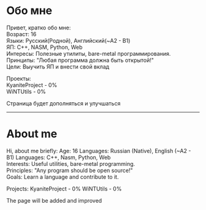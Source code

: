 # Обо мне
    
Привет, кратко обо мне:  
Возраст: 16  
Языки: Русский(Родной), Английский(~A2 - B1)  
ЯП: C++, NASM, Python, Web  
Интересы: Полезные утилиты, bare-metal программирования.  
Принципы: "Любая программа должна быть открытой!"  
Цели: Выучить ЯП и внести свой вклад  
  
Проекты:  
KyaniteProject - 0%  
WiNTUtils - 0%  
  
Страница будет дополняться и улучшаться  

---

# About me
  
Hi, about me briefly: 
Age: 16 
Languages: Russian (Native), English (~A2 - B1) 
Languages: C++, Nasm, Python, Web  
Interests: Useful utilities, bare-metal programming.  
Principles: "Any program should be open source!"  
Goals: Learn a language and contribute to it.  
  
Projects: 
KyaniteProject - 0% 
WiNTUtils - 0%
  
The page will be added and improved  
